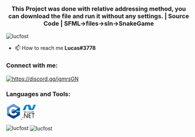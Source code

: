 <h3 align="center">This Project was done with relative addressing method, you can download the file and run it without any settings. | Source Code | SFML->files->sln->SnakeGame</h3>

<p align="left"> <img src="https://komarev.com/ghpvc/?username=lucfost&label=Profile%20views&color=0e75b6&style=flat" alt="lucfost" /> </p>

- 📫 How to reach me **Lucas#3778**

<h3 align="left">Connect with me:</h3>
<p align="left">
<a href="https://discord.gg/https://discord.gg/jgmrsGN" target="blank"><img align="center" src="https://raw.githubusercontent.com/rahuldkjain/github-profile-readme-generator/master/src/images/icons/Social/discord.svg" alt="https://discord.gg/jgmrsGN" height="30" width="40" /></a>
</p>

<h3 align="left">Languages and Tools:</h3>
<p align="left"> <a href="https://www.w3schools.com/cpp/" target="_blank" rel="noreferrer"> <img src="https://raw.githubusercontent.com/devicons/devicon/master/icons/cplusplus/cplusplus-original.svg" alt="cplusplus" width="40" height="40"/> </a> <a href="https://dotnet.microsoft.com/" target="_blank" rel="noreferrer"> <img src="https://raw.githubusercontent.com/devicons/devicon/master/icons/dot-net/dot-net-original-wordmark.svg" alt="dotnet" width="40" height="40"/> </a> </p>

<p><img align="left" src="https://github-readme-stats.vercel.app/api/top-langs?username=lucfost&show_icons=true&locale=en&layout=compact" alt="lucfost" /></p>

<p>&nbsp;<img align="center" src="https://github-readme-stats.vercel.app/api?username=lucfost&show_icons=true&locale=en" alt="lucfost" /></p>
